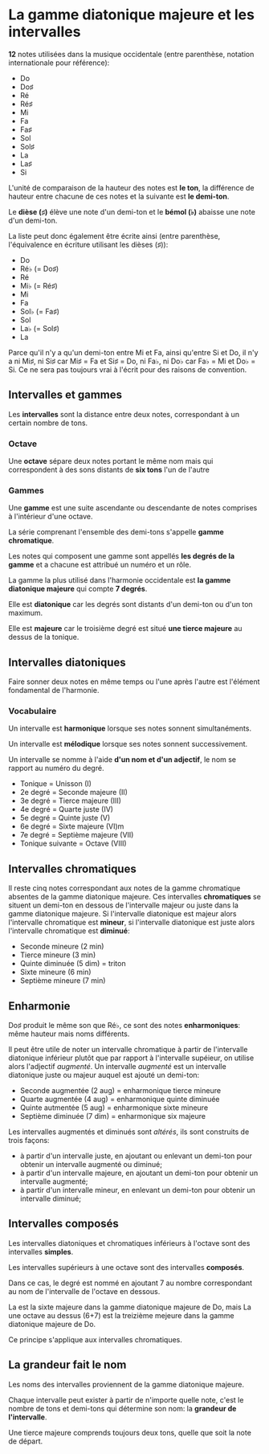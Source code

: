 # La gamme diatonique majeure et les intervalles

**12** notes utilisées dans la musique occidentale (entre parenthèse, notation internationale pour référence):

- Do
- Do♯
- Ré
- Ré♯
- Mi
- Fa
- Fa♯
- Sol
- Sol♯
- La
- La♯
- Si

L'unité de comparaison de la hauteur des notes est **le ton**,
la différence de hauteur entre chacune de ces notes et la suivante est **le demi-ton**.

Le **dièse (♯)** élève une note d'un demi-ton et le **bémol (♭)** abaisse une note d'un demi-ton.

La liste peut donc également être écrite ainsi (entre parenthèse, l'équivalence en écriture utilisant les dièses (♯)):

- Do
- Ré♭ (= Do♯)
- Ré
- Mi♭ (= Ré♯)
- Mi
- Fa
- Sol♭ (= Fa♯) 
- Sol
- La♭ (= Sol♯)
- La


Parce qu'il n'y a qu'un demi-ton entre Mi et Fa, ainsi qu'entre Si et Do,
il n'y a ni Mi♯, ni Si♯ car Mi♯ = Fa et Si♯ = Do,
ni Fa♭, ni Do♭ car Fa♭ = Mi et Do♭ = Si.
Ce ne sera pas toujours vrai à l'écrit pour des raisons de convention.


## Intervalles et gammes

Les **intervalles** sont la distance entre deux notes, correspondant à un certain nombre de tons.


### Octave

Une **octave** sépare deux notes portant le même nom mais qui correspondent à des sons distants de **six tons** l'un de l'autre


### Gammes

Une **gamme** est une suite ascendante ou descendante de notes comprises à l'intérieur d'une octave.

La série comprenant l'ensemble des demi-tons s'appelle **gamme chromatique**.

Les notes qui composent une gamme sont appellés **les degrés de la gamme** et a chacune est attribué un numéro et un rôle.

La gamme la plus utilisé dans l'harmonie occidentale est **la gamme diatonique majeure** qui compte **7 degrés**.

Elle est **diatonique** car les degrés sont distants d'un demi-ton ou d'un ton maximum.

Elle est **majeure** car le troisième degré est situé **une tierce majeure** au dessus de la tonique.


## Intervalles diatoniques

Faire sonner deux notes en même temps ou l'une après l'autre est l'élément fondamental de l'harmonie.

### Vocabulaire

Un intervalle est **harmonique** lorsque ses notes sonnent simultanéments.

Un intervalle est **mélodique** lorsque ses notes sonnent successivement.

Un intervalle se nomme à l'aide **d'un nom et d'un adjectif**, le nom se rapport au numéro du degré.

- Tonique = Unisson (I)
- 2e degré = Seconde majeure (II)
- 3e degré = Tierce majeure (III)
- 4e degré = Quarte juste (IV)
- 5e degré = Quinte juste (V)
- 6e degré = Sixte majeure (VI)m
- 7e degré = Septième majeure (VII)
- Tonique suivante = Octave (VIII)


## Intervalles chromatiques

Il reste cinq notes correspondant aux notes de la gamme chromatique absentes de la gamme diatonique majeure.
Ces intervalles **chromatiques** se situent un demi-ton en dessous de l'intervalle majeur ou juste dans la gamme diatonique majeure.
Si l'intervalle diatonique est majeur alors l'intervalle chromatique est **mineur**,
si l'intervalle diatonique est juste alors l'intervalle chromatique est **diminué**:

- Seconde mineure (2 min)
- Tierce mineure (3 min)
- Quinte diminuée (5 dim) = triton
- Sixte mineure (6 min)
- Septième mineure (7 min)


## Enharmonie
Do♯ produit le même son que Ré♭, ce sont des notes **enharmoniques**: même hauteur mais noms différents.

Il peut être utile de noter un intervalle chromatique à partir de l'intervalle diatonique inférieur plutôt que par rapport à l'intervalle supéieur,
on utilise alors l'adjectif _augmenté_.
Un intervalle _augmenté_ est un intervalle diatonique juste ou majeur auquel est ajouté un demi-ton:

- Seconde augmentée (2 aug) = enharmonique tierce mineure
- Quarte augmentée (4 aug) = enharmonique quinte diminuée
- Quinte autmentée (5 aug) = enharmonique sixte mineure
- Septième diminuée (7 dim) = enharmonique six majeure

Les intervalles augmentés et diminués sont _altérés_, ils sont construits de trois façons:

- à partir d'un intervalle juste, en ajoutant ou enlevant un demi-ton pour obtenir un intervalle augmenté ou diminué;
- à partir d'un intervalle majeure, en ajoutant un demi-ton pour obtenir un intervalle augmenté;
- à partir d'un intervalle mineur, en enlevant un demi-ton pour obtenir un intervalle diminué;


## Intervalles composés
Les intervalles diatoniques et chromatiques inférieurs à l'octave sont des intervalles **simples**.

Les intervalles supérieurs à une octave sont des intervalles **composés**.

Dans ce cas, le degré est nommé en ajoutant 7 au nombre correspondant au nom de l'intervalle de l'octave en dessous.

La est la sixte majeure dans la gamme diatonique majeure de Do,
mais La une octave au dessus (6+7) est la treizième mejeure dans la gamme diatonique majeure de Do.

Ce principe s'applique aux intervalles chromatiques.


## La grandeur fait le nom
Les noms des intervalles proviennent de la gamme diatonique majeure.

Chaque intervalle peut exister à partir de n'importe quelle note,
c'est le nombre de tons et demi-tons qui détermine son nom:
la **grandeur de l'intervalle**.

Une tierce majeure comprends toujours deux tons, quelle que soit la note de départ.
